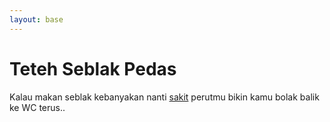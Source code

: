 ```yaml
---
layout: base
---
```

# Teteh Seblak Pedas
Kalau makan seblak kebanyakan 
nanti [sakit](https://irraoctavia.com) perutmu bikin kamu bolak balik ke WC terus..
